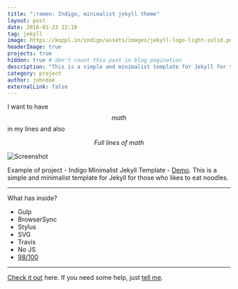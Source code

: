 ```yaml
---
title: ":ramen: Indigo, minimalist jekyll theme"
layout: post
date: 2016-01-23 22:10
tag: jekyll
image: https://koppl.in/indigo/assets/images/jekyll-logo-light-solid.png
headerImage: true
projects: true
hidden: true # don't count this post in blog pagination
description: "This is a simple and minimalist template for Jekyll for those who likes to eat noodles."
category: project
author: johndoe
externalLink: false
---
```


 I want to have $$math$$ in my lines and also

 $$ Full\ lines\ of\ math $$

![Screenshot](https://raw.githubusercontent.com/sergiokopplin/indigo/gh-pages/assets/screen-shot.png)

Example of project - Indigo Minimalist Jekyll Template - [Demo](http://sergiokopplin.github.io/indigo/). This is a simple and minimalist template for Jekyll for those who likes to eat noodles.

---

What has inside?

- Gulp
- BrowserSync
- Stylus
- SVG
- Travis
- No JS
- [98/100](https://developers.google.com/speed/pagespeed/insights/?url=http%3A%2F%2Fsergiokopplin.github.io%2Findigo%2F)

---

[Check it out](http://sergiokopplin.github.io/indigo/) here.
If you need some help, just [tell me](http://github.com/sergiokopplin/indigo/issues).
